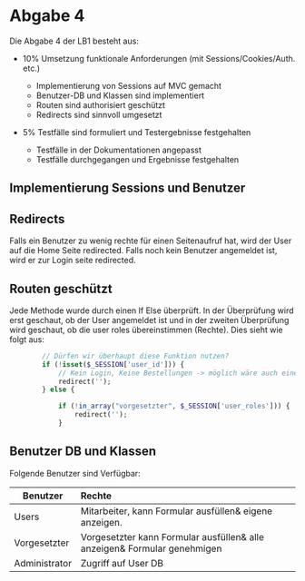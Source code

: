 # Abgabe 4

Die Abgabe 4 der LB1 besteht aus:

- 10% Umsetzung funktionale Anforderungen (mit Sessions/Cookies/Auth. etc.)
  - Implementierung von Sessions auf MVC gemacht
  - Benutzer-DB und Klassen sind implementiert
  - Routen sind authorisiert geschützt
  - Redirects sind sinnvoll umgesetzt

- 5% Testfälle sind formuliert und Testergebnisse festgehalten
  - Testfälle in der Dokumentationen angepasst
  - Testfälle durchgegangen und Ergebnisse festgehalten

## Implementierung Sessions und Benutzer

## Redirects

Falls ein Benutzer zu wenig rechte für einen Seitenaufruf hat, wird der User auf die Home Seite redirected.
Falls noch kein Benutzer angemeldet ist, wird er zur Login seite redirected.

## Routen geschützt

Jede Methode wurde durch einen If Else überprüft. In der Überprüfung wird erst geschaut, ob der User angemeldet ist und in der zweiten Überprüfung wird geschaut, ob die user roles übereinstimmen (Rechte).
Dies sieht wie folgt aus:

```php
        // Dürfen wir überhaupt diese Funktion nutzen? 
        if (!isset($_SESSION['user_id'])) {
            // Kein Login, Keine Bestellungen -> möglich wäre auch eine Weiterleitung auf Login
            redirect('');
        } else {

            if (!in_array("vorgesetzter", $_SESSION['user_roles'])) {
                redirect('');
            }
```

## Benutzer DB und Klassen

Folgende Benutzer sind Verfügbar:

| Benutzer          | Rechte |
| ----------------- | :----------------------------- |
| Users             | Mitarbeiter, kann Formular ausfüllen& eigene anzeigen.                  |
| Vorgesetzter      | Vorgesetzter kann Formular ausfüllen& alle anzeigen& Formular genehmigen |
| Administrator     | Zugriff auf User DB |
